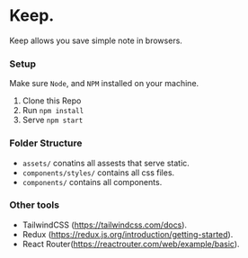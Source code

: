 # Keep.

Keep allows you save simple note in browsers.

### Setup

Make sure `Node`, and `NPM` installed on your machine.

1. Clone this Repo
2. Run `npm install`
3. Serve `npm start`

### Folder Structure

- `assets/` conatins all assests that serve static.
- `components/styles/` contains all css files.
- `components/` contains all components.

### Other tools

- TailwindCSS (https://tailwindcss.com/docs).
- Redux (https://redux.js.org/introduction/getting-started).
- React Router(https://reactrouter.com/web/example/basic).
